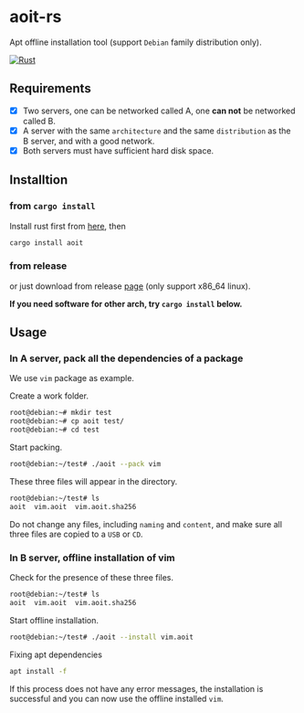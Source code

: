 # aoit-rs

Apt offline installation tool (support `Debian` family distribution only).

[![Rust](https://github.com/rikonaka/aoit-rs/actions/workflows/rust.yml/badge.svg?branch=main)](https://github.com/rikonaka/translator-rs/actions/workflows/rust.yml)

## Requirements

- [x] Two servers, one can be networked called A, one **can not** be networked called B.
- [x] A server with the same `architecture` and the same `distribution` as the B server, and with a good network.
- [x] Both servers must have sufficient hard disk space.

## Installtion


### from `cargo install`

Install rust first from [here](https://www.rust-lang.org/tools/install), then

```bash
cargo install aoit
```

### from release

or just download from release [page](https://github.com/rikonaka/aoit-rs/releases) (only support x86_64 linux).

**If you need software for other arch, try `cargo install` below.**

## Usage

### In A server, pack all the dependencies of a package

We use `vim` package as example.

Create a work folder.

```bash
root@debian:~# mkdir test
root@debian:~# cp aoit test/
root@debian:~# cd test
```

Start packing.

```bash
root@debian:~/test# ./aoit --pack vim
```

These three files will appear in the directory.

```bash
root@debian:~/test# ls
aoit  vim.aoit  vim.aoit.sha256
```

Do not change any files, including `naming` and `content`, and make sure all three files are copied to a `USB` or `CD`.

### In B server, offline installation of vim

Check for the presence of these three files.

```bash
root@debian:~/test# ls
aoit  vim.aoit  vim.aoit.sha256
```

Start offline installation.

```bash
root@debian:~/test# ./aoit --install vim.aoit
```

Fixing apt dependencies

```bash
apt install -f
```

If this process does not have any error messages, the installation is successful and you can now use the offline installed `vim`.
